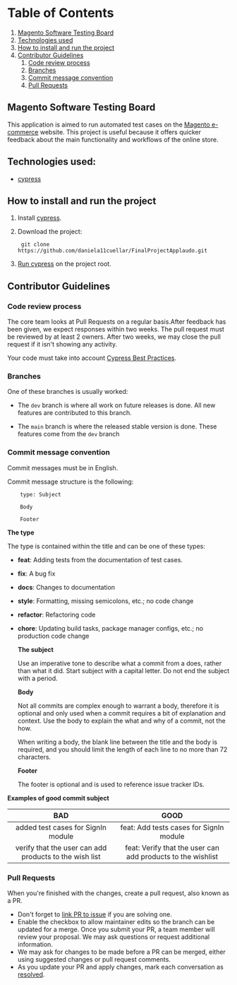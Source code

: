 # Table of Contents
1. [Magento Software Testing Board](#magento-software-testing-board)
2. [Technologies used](#technologies-used)
3. [How to install and run the project](#how-to-install-and-run-the-project)
4. [Contributor Guidelines](#contributor-guidelines)
   1. [Code review process](#code-review-process)
   2. [Branches](#branches)
   3. [Commit message convention](#commit-message-convention)
   4. [Pull Requests](#pull-requests)

## Magento Software Testing Board
This application is aimed to run automated test cases on the
[Magento e-commerce](https://magento.softwaretestingboard.com/) website. This project is useful
because it offers quicker feedback about the main functionality and workflows
of the online store.

## Technologies used:

* [cypress](https://www.cypress.io/)

## How to install and run the project
1. Install [cypress](https://docs.cypress.io/guides/getting-started/installing-cypress).
2. Download the project:

        git clone https://github.com/daniela11cuellar/FinalProjectApplaudo.git
3. [Run cypress](https://docs.cypress.io/guides/getting-started/opening-the-app#cypress-open)
on the project root.

## Contributor Guidelines

### Code review process

The core team looks at Pull Requests on a regular basis.After feedback has
been given, we expect responses within two weeks. The pull request must be
reviewed by at least 2 owners. After two weeks, we may close the pull request
if it isn't showing any activity.

Your code must take into account [Cypress Best Practices](https://docs.cypress.io/guides/references/best-practices).

### Branches

One of these branches is usually worked:

* The `dev` branch is where all work on future releases is done. All new features are contributed to this branch.

* The `main` branch is where the released stable version is done. These features come from the `dev` branch

### Commit message convention

Commit messages must be in English.

Commit message structure is the following:

        type: Subject

        Body

        Footer


   **The type**

The type is contained within the title and can be one of these types:

* **feat**: Adding tests from the documentation of test cases.
* **fix**: A bug fix
* **docs**: Changes to documentation
* **style**: Formatting, missing semicolons, etc.; no code change
* **refactor**: Refactoring code
* **chore**: Updating build tasks, package manager configs, etc.; no production code change


   **The subject**
   
   Use an imperative tone to describe what a commit from a does,
   rather than what it did. Start subject with a capital letter.
   Do not end the subject with a period.
   
   **Body**

   Not all commits are complex enough to warrant a body, therefore it is
   optional and only used when a commit requires a bit of explanation and
   context. Use the body to explain the what and why of a commit, not the how.

   When writing a body, the blank line between the title and the body is
   required, and you should limit the length of each line to no more than 72
   characters.
   
   **Footer**
   
   The footer is optional and is used to reference issue tracker IDs.

**Examples of good commit subject**

|                          BAD                           |                            GOOD                             |
|:------------------------------------------------------:|:-----------------------------------------------------------:|
|           added test cases for SignIn module           |           feat: Add tests cases for SignIn module           |
| verify that the user can add products to the wish list | feat: Verify that the user can add products to the wishlist |

### Pull Requests
When you're finished with the changes, create a pull request, also known as a PR.
* Don't forget to [link PR to issue](https://docs.github.com/en/issues/tracking-your-work-with-issues/linking-a-pull-request-to-an-issue)
if you are solving one.
* Enable the checkbox to allow maintainer edits so the branch can be updated for 
a merge. Once you submit your PR, a team member will review your proposal.
We may ask questions or request additional information.
* We may ask for changes to be made before a PR can be merged, either using
suggested changes or pull request comments.
* As you update your PR and apply changes, mark each conversation as [resolved](https://docs.github.com/en/github/collaborating-with-issues-and-pull-requests/commenting-on-a-pull-request#resolving-conversations).
